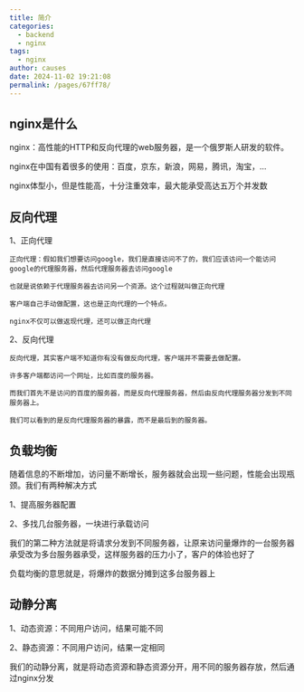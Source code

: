 ```yaml
---
title: 简介
categories: 
  - backend
  - nginx
tags: 
  - nginx
author: causes
date: 2024-11-02 19:21:08
permalink: /pages/67ff78/
---
```


## nginx是什么

nginx：高性能的HTTP和反向代理的web服务器，是一个俄罗斯人研发的软件。

nginx在中国有着很多的使用：百度，京东，新浪，网易，腾讯，淘宝，…

nginx体型小，但是性能高，十分注重效率，最大能承受高达五万个并发数

## 反向代理

1、正向代理

    正向代理：假如我们想要访问google，我们是直接访问不了的，我们应该访问一个能访问google的代理服务器，然后代理服务器去访问google

    也就是说依赖于代理服务器去访问另一个资源。这个过程就叫做正向代理

    客户端自己手动做配置，这也是正向代理的一个特点。

    nginx不仅可以做返现代理，还可以做正向代理

2、反向代理

    反向代理，其实客户端不知道你有没有做反向代理，客户端并不需要去做配置。

    许多客户端都访问一个网址，比如百度的服务器。

    而我们首先不是访问的百度的服务器，而是反向代理服务器，然后由反向代理服务器分发到不同服务器上。

    我们可以看到的是反向代理服务器的暴露，而不是最后到的服务器。

## 负载均衡

随着信息的不断增加，访问量不断增长，服务器就会出现一些问题，性能会出现瓶颈。我们有两种解决方式

1、提高服务器配置

2、多找几台服务器，一块进行承载访问

我们的第二种方法就是将请求分发到不同服务器，让原来访问量爆炸的一台服务器承受改为多台服务器承受，这样服务器的压力小了，客户的体验也好了

负载均衡的意思就是，将爆炸的数据分摊到这多台服务器上

## 动静分离

1、动态资源：不同用户访问，结果可能不同

2、静态资源：不同用户访问，结果一定相同

我们的动静分离，就是将动态资源和静态资源分开，用不同的服务器存放，然后通过nginx分发
